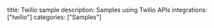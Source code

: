 title: Twilio sample
description: Samples using Twilio APIs
integrations: ["twilio"]
categories: ["Samples"]
